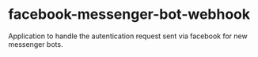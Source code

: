 # facebook-messenger-bot-webhook
Application to handle the autentication request sent via facebook for new messenger bots.
